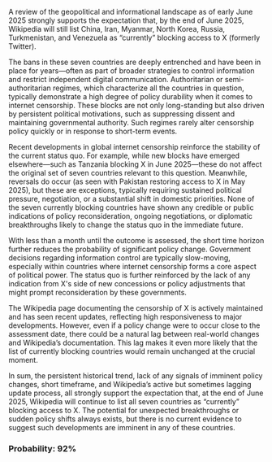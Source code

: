 A review of the geopolitical and informational landscape as of early June 2025 strongly supports the expectation that, by the end of June 2025, Wikipedia will still list China, Iran, Myanmar, North Korea, Russia, Turkmenistan, and Venezuela as “currently” blocking access to X (formerly Twitter).

The bans in these seven countries are deeply entrenched and have been in place for years—often as part of broader strategies to control information and restrict independent digital communication. Authoritarian or semi-authoritarian regimes, which characterize all the countries in question, typically demonstrate a high degree of policy durability when it comes to internet censorship. These blocks are not only long-standing but also driven by persistent political motivations, such as suppressing dissent and maintaining governmental authority. Such regimes rarely alter censorship policy quickly or in response to short-term events.

Recent developments in global internet censorship reinforce the stability of the current status quo. For example, while new blocks have emerged elsewhere—such as Tanzania blocking X in June 2025—these do not affect the original set of seven countries relevant to this question. Meanwhile, reversals do occur (as seen with Pakistan restoring access to X in May 2025), but these are exceptions, typically requiring sustained political pressure, negotiation, or a substantial shift in domestic priorities. None of the seven currently blocking countries have shown any credible or public indications of policy reconsideration, ongoing negotiations, or diplomatic breakthroughs likely to change the status quo in the immediate future.

With less than a month until the outcome is assessed, the short time horizon further reduces the probability of significant policy change. Government decisions regarding information control are typically slow-moving, especially within countries where internet censorship forms a core aspect of political power. The status quo is further reinforced by the lack of any indication from X's side of new concessions or policy adjustments that might prompt reconsideration by these governments.

The Wikipedia page documenting the censorship of X is actively maintained and has seen recent updates, reflecting high responsiveness to major developments. However, even if a policy change were to occur close to the assessment date, there could be a natural lag between real-world changes and Wikipedia’s documentation. This lag makes it even more likely that the list of currently blocking countries would remain unchanged at the crucial moment.

In sum, the persistent historical trend, lack of any signals of imminent policy changes, short timeframe, and Wikipedia’s active but sometimes lagging update process, all strongly support the expectation that, at the end of June 2025, Wikipedia will continue to list all seven countries as “currently” blocking access to X. The potential for unexpected breakthroughs or sudden policy shifts always exists, but there is no current evidence to suggest such developments are imminent in any of these countries.

### Probability: 92%
